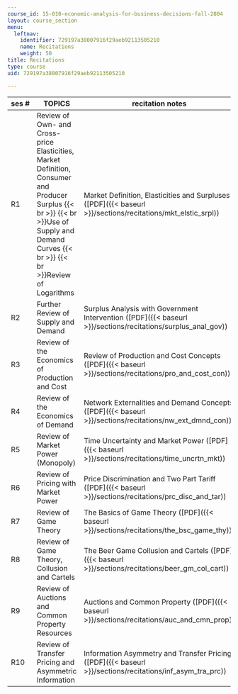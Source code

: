 ```yaml
---
course_id: 15-010-economic-analysis-for-business-decisions-fall-2004
layout: course_section
menu:
  leftnav:
    identifier: 729197a38007916f29aeb92113505210
    name: Recitations
    weight: 50
title: Recitations
type: course
uid: 729197a38007916f29aeb92113505210

---
```


| ses # | TOPICS | recitation notes |
| --- | --- | --- |
| R1 | Review of Own- and Cross-price Elasticities, Market Definition, Consumer and Producer Surplus  {{< br >}}  {{< br >}}Use of Supply and Demand Curves  {{< br >}}  {{< br >}}Review of Logarithms | Market Definition, Elasticities and Surpluses ([PDF]({{< baseurl >}}/sections/recitations/mkt_elstic_srpl)) |
| R2 | Further Review of Supply and Demand | Surplus Analysis with Government Intervention ([PDF]({{< baseurl >}}/sections/recitations/surplus_anal_gov)) |
| R3 | Review of the Economics of Production and Cost | Review of Production and Cost Concepts ([PDF]({{< baseurl >}}/sections/recitations/pro_and_cost_con)) |
| R4 | Review of the Economics of Demand | Network Externalities and Demand Concepts ([PDF]({{< baseurl >}}/sections/recitations/nw_ext_dmnd_con)) |
| R5 | Review of Market Power (Monopoly) | Time Uncertainty and Market Power ([PDF]({{< baseurl >}}/sections/recitations/time_uncrtn_mkt)) |
| R6 | Review of Pricing with Market Power | Price Discrimination and Two Part Tariff ([PDF]({{< baseurl >}}/sections/recitations/prc_disc_and_tar)) |
| R7 | Review of Game Theory | The Basics of Game Theory ([PDF]({{< baseurl >}}/sections/recitations/the_bsc_game_thy)) |
| R8 | Review of Game Theory, Collusion and Cartels | The Beer Game Collusion and Cartels ([PDF]({{< baseurl >}}/sections/recitations/beer_gm_col_cart)) |
| R9 | Review of Auctions and Common Property Resources | Auctions and Common Property ([PDF]({{< baseurl >}}/sections/recitations/auc_and_cmn_prop)) |
| R10 | Review of Transfer Pricing and Asymmetric Information | Information Asymmetry and Transfer Pricing ([PDF]({{< baseurl >}}/sections/recitations/inf_asym_tra_prc))